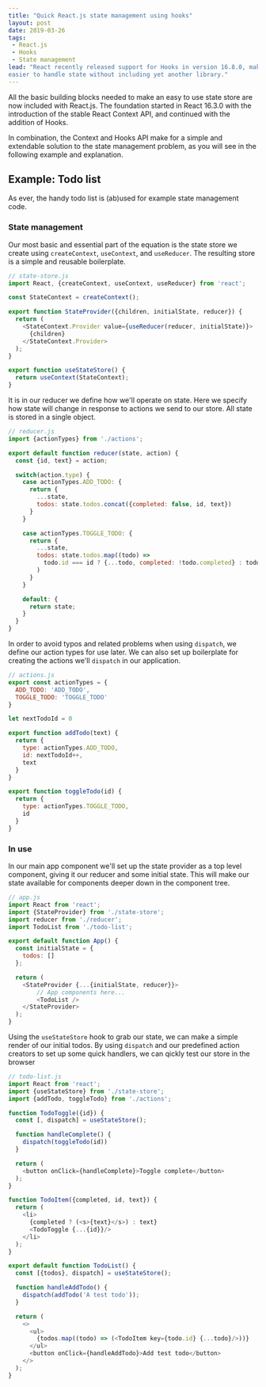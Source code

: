 ```yaml
---
title: "Quick React.js state management using hooks"
layout: post
date: 2019-03-26
tags:
 - React.js
 - Hooks
 - State management
lead: "React recently released support for Hooks in version 16.8.0, making it
easier to handle state without including yet another library."
---
```


All the basic building blocks needed to make an easy to use state store are now
included with React.js. The foundation started in React 16.3.0 with the
introduction of the stable React Context API, and continued with the addition of
Hooks.

In combination, the Context and Hooks API make for a simple and extendable
solution to the state management problem, as you will see in the following
example and explanation.

## Example: Todo list

As ever, the handy todo list is (ab)used for example state management code.

### State management

Our most basic and essential part of the equation is the state store we create
using `createContext`, `useContext`, and `useReducer`. The resulting store is a
simple and reusable boilerplate.

```js
// state-store.js
import React, {createContext, useContext, useReducer} from 'react';

const StateContext = createContext();

export function StateProvider({children, initialState, reducer}) {
  return (
    <StateContext.Provider value={useReducer(reducer, initialState)}>
      {children}
    </StateContext.Provider>
  );
}

export function useStateStore() {
  return useContext(StateContext);
}
```

It is in our reducer we define how we'll operate on state. Here we specify how
state will change in response to actions we send to our store. All state is
stored in a single object.

```js
// reducer.js
import {actionTypes} from './actions';

export default function reducer(state, action) {
  const {id, text} = action;

  switch(action.type) {
    case actionTypes.ADD_TODO: {
      return {
        ...state,
        todos: state.todos.concat({completed: false, id, text})
      }
    }

    case actionTypes.TOGGLE_TODO: {
      return {
        ...state,
        todos: state.todos.map((todo) =>
          todo.id === id ? {...todo, completed: !todo.completed} : todo
        )
      }
    }

    default: {
      return state;
    }
  }
}
```

In order to avoid typos and related problems when using `dispatch`, we define
our action types for use later. We can also set up boilerplate for creating the
actions we'll `dispatch` in our application.

```js
// actions.js
export const actionTypes = {
  ADD_TODO: 'ADD_TODO',
  TOGGLE_TODO: 'TOGGLE_TODO'
}

let nextTodoId = 0

export function addTodo(text) {
  return {
    type: actionTypes.ADD_TODO,
    id: nextTodoId++,
    text
  }
}

export function toggleTodo(id) {
  return {
    type: actionTypes.TOGGLE_TODO,
    id
  }
}
```

### In use

In our main app component we'll set up the state provider as a top level
component, giving it our reducer and some initial state. This will make our
state available for components deeper down in the component tree.

```js
// app.js
import React from 'react';
import {StateProvider} from './state-store';
import reducer from './reducer';
import TodoList from './todo-list';

export default function App() {
  const initialState = {
    todos: []
  };

  return (
    <StateProvider {...{initialState, reducer}}>
        // App components here...
        <TodoList />
    </StateProvider>
  );
}
```

Using the `useStateStore` hook to grab our state, we can make a simple render of
our initial todos. By using `dispatch` and our predefined action creators to set
up some quick handlers, we can qickly test our store in the browser

```js
// todo-list.js
import React from 'react';
import {useStateStore} from './state-store';
import {addTodo, toggleTodo} from './actions';

function TodoToggle({id}) {
  const [, dispatch] = useStateStore();

  function handleComplete() {
    dispatch(toggleTodo(id))
  }

  return (
    <button onClick={handleComplete}>Toggle complete</button>
  );
}

function TodoItem({completed, id, text}) {
  return (
    <li>
      {completed ? (<s>{text}</s>) : text}
      <TodoToggle {...{id}}/>
    </li>
  );
}

export default function TodoList() {
  const [{todos}, dispatch] = useStateStore();

  function handleAddTodo() {
    dispatch(addTodo('A test todo'));
  }

  return (
    <>
      <ul>
        {todos.map((todo) => (<TodoItem key={todo.id} {...todo}/>))}
      </ul>
      <button onClick={handleAddTodo}>Add test todo</button>
    </>
  );
}
```
